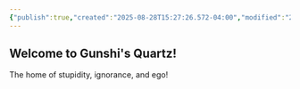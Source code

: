 ```yaml
---
{"publish":true,"created":"2025-08-28T15:27:26.572-04:00","modified":"2025-08-28T15:37:39.657-04:00","cssclasses":""}
---
```


## Welcome to Gunshi's Quartz!
The home of stupidity, ignorance, and ego!